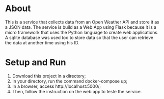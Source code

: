 # About

This is a service that collects data from an Open Weather API and store it as a JSON data. The service is build as a Web App using Flask because it is a micro framework that uses the Python language to create web applications. A sqlite database was used too to store data so that the user can retrieve the data at another time using his ID. 

# Setup and Run

1. Download this project in a directory;
2. In your directory, run the command docker-compose up;
3. In a browser, access http://localhost:5000/;
4. Then, follow the instruction on the web app to teste the service.
